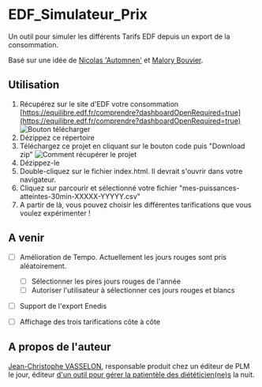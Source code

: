 # EDF_Simulateur_Prix
Un outil pour simuler les différents Tarifs EDF depuis un export de la consommation.

Basé sur une idée de [Nicolas 'Automnen'](https://twitter.com/autommen/) et [Malory Bouvier](https://twitter.com/MaloryBouvier/).

## Utilisation
1) Récupérez sur le site d'EDF votre consommation [https://equilibre.edf.fr/comprendre?dashboardOpenRequired=true](https://equilibre.edf.fr/comprendre?dashboardOpenRequired=true)
![Bouton télécharger](https://user-images.githubusercontent.com/1168432/216930725-d3af991d-7761-40bc-892f-285d11390fd8.png)
2) Dézippez ce répertoire
3) Téléchargez ce projet en cliquant sur le bouton code puis "Download zip"
![Comment récupérer le projet](https://user-images.githubusercontent.com/1168432/216541398-0d862d3f-30d6-4b08-9e79-7e3d5a1cdfef.png)
4) Dézippez-le
5) Double-cliquez sur le fichier index.html. Il devrait s'ouvrir dans votre navigateur.
6) Cliquez sur parcourir et sélectionné votre fichier "mes-puissances-atteintes-30min-XXXXX-YYYYY.csv"
7) A partir de là, vous pouvez choisir les différentes tarifications que vous voulez expérimenter !

## A venir
- [ ] Amélioration de Tempo. Actuellement les jours rouges sont pris aléatoirement.
  - [ ] Sélectionner les pires jours rouges de l'année
  - [ ] Autoriser l'utilisateur à sélectionner ces jours rouges et blancs
- [ ] Support de l'export Enedis
- [ ] Affichage des trois tarifications côte à côte


## A propos de l'auteur
[Jean-Christophe VASSELON](https://www.linkedin.com/in/jvasselon/), responsable produit chez un éditeur de PLM le jour, éditeur [d'un outil pour gérer la patientèle des diététicien(ne)s](https://www.patientailes.com) la nuit.